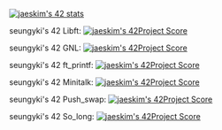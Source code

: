 [![jaeskim's 42 stats](https://badge42.herokuapp.com/api/stats/seungyki?privacyEmail=true)](https://github.com/JaeSeoKim/badge42)

seungyki's 42 Libft: [![jaeskim's 42Project Score](https://badge42.herokuapp.com/api/project/seungyki/Libft)](https://github.com/JaeSeoKim/badge42)

seungyki's 42 GNL: [![jaeskim's 42Project Score](https://badge42.herokuapp.com/api/project/seungyki/get_next_line)](https://github.com/JaeSeoKim/badge42)

seungyki's 42 ft_printf: [![jaeskim's 42Project Score](https://badge42.herokuapp.com/api/project/seungyki/ft_printf)](https://github.com/JaeSeoKim/badge42)

seungyki's 42 Minitalk: [![jaeskim's 42Project Score](https://badge42.herokuapp.com/api/project/seungyki/minitalk)](https://github.com/JaeSeoKim/badge42)

seungyki's 42 Push_swap: [![jaeskim's 42Project Score](https://badge42.herokuapp.com/api/project/seungyki/push_swap)](https://github.com/JaeSeoKim/badge42)

seungyki's 42 So_long: [![jaeskim's 42Project Score](https://badge42.herokuapp.com/api/project/seungyki/so_long)](https://github.com/JaeSeoKim/badge42)
